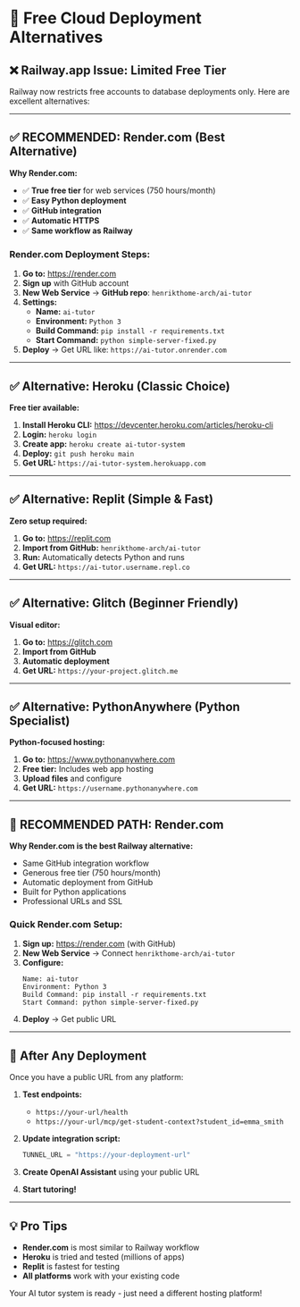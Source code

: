# 🚀 Free Cloud Deployment Alternatives

## ❌ Railway.app Issue: Limited Free Tier
Railway now restricts free accounts to database deployments only. Here are excellent alternatives:

---

## ✅ RECOMMENDED: Render.com (Best Alternative)

**Why Render.com:**
- ✅ **True free tier** for web services (750 hours/month)
- ✅ **Easy Python deployment** 
- ✅ **GitHub integration**
- ✅ **Automatic HTTPS**
- ✅ **Same workflow as Railway**

### Render.com Deployment Steps:
1. **Go to:** https://render.com
2. **Sign up** with GitHub account
3. **New Web Service** → **GitHub repo**: `henrikthome-arch/ai-tutor`
4. **Settings:**
   - **Name:** `ai-tutor`
   - **Environment:** `Python 3`
   - **Build Command:** `pip install -r requirements.txt`
   - **Start Command:** `python simple-server-fixed.py`
5. **Deploy** → Get URL like: `https://ai-tutor.onrender.com`

---

## ✅ Alternative: Heroku (Classic Choice)

**Free tier available:**
1. **Install Heroku CLI:** https://devcenter.heroku.com/articles/heroku-cli
2. **Login:** `heroku login`
3. **Create app:** `heroku create ai-tutor-system`
4. **Deploy:** `git push heroku main`
5. **Get URL:** `https://ai-tutor-system.herokuapp.com`

---

## ✅ Alternative: Replit (Simple & Fast)

**Zero setup required:**
1. **Go to:** https://replit.com
2. **Import from GitHub:** `henrikthome-arch/ai-tutor`
3. **Run:** Automatically detects Python and runs
4. **Get URL:** `https://ai-tutor.username.repl.co`

---

## ✅ Alternative: Glitch (Beginner Friendly)

**Visual editor:**
1. **Go to:** https://glitch.com
2. **Import from GitHub**
3. **Automatic deployment**
4. **Get URL:** `https://your-project.glitch.me`

---

## ✅ Alternative: PythonAnywhere (Python Specialist)

**Python-focused hosting:**
1. **Go to:** https://www.pythonanywhere.com
2. **Free tier:** Includes web app hosting
3. **Upload files** and configure
4. **Get URL:** `https://username.pythonanywhere.com`

---

## 🎯 RECOMMENDED PATH: Render.com

**Why Render.com is the best Railway alternative:**
- Same GitHub integration workflow
- Generous free tier (750 hours/month)
- Automatic deployment from GitHub
- Built for Python applications
- Professional URLs and SSL

### Quick Render.com Setup:
1. **Sign up:** https://render.com (with GitHub)
2. **New Web Service** → Connect `henrikthome-arch/ai-tutor`
3. **Configure:**
   ```
   Name: ai-tutor
   Environment: Python 3
   Build Command: pip install -r requirements.txt
   Start Command: python simple-server-fixed.py
   ```
4. **Deploy** → Get public URL

---

## 🔄 After Any Deployment

Once you have a public URL from any platform:

1. **Test endpoints:**
   - `https://your-url/health`
   - `https://your-url/mcp/get-student-context?student_id=emma_smith`

2. **Update integration script:**
   ```python
   TUNNEL_URL = "https://your-deployment-url"
   ```

3. **Create OpenAI Assistant** using your public URL

4. **Start tutoring!**

---

## 💡 Pro Tips

- **Render.com** is most similar to Railway workflow
- **Heroku** is tried and tested (millions of apps)
- **Replit** is fastest for testing
- **All platforms** work with your existing code

Your AI tutor system is ready - just need a different hosting platform!